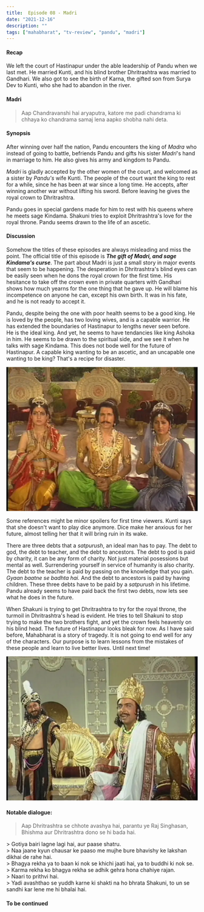```yaml
---
title:  Episode 08 - Madri
date: "2021-12-16"
description: ""
tags: ["mahabharat", "tv-review", "pandu", "madri"]
---
```

#### Recap 
We left the court of Hastinapur under the able leadership of Pandu when we last
met. He married Kunti, and his blind brother Dhritrashtra was married to
Gandhari. We also got to see the birth of Karna, the gifted son from Surya Dev to Kunti, who she had to abandon in the river.

#### Madri

> Aap Chandravanshi hai aryaputra, katore me padi chandrama ki chhaya ko chandrama samaj lena aapko shobha nahi deta.

#### Synopsis

After winning over half the nation, Pandu encounters the king of *Madra* who
instead of going to battle, befriends Pandu and gifts his sister *Madri*'s hand in marriage to him. He also gives his army and kingdom to Pandu. 

*Madri* is gladly accepted by the other women of the court, and welcomed as a
sister by *Pandu's* wife Kunti. The people of the court want the king to rest
for a while, since he has been at war since a long time. He accepts, after
winning another war without lifting his sword. Before leaving he gives the
royal crown to Dhritrashtra.

Pandu goes in special gardens made for him to rest with his queens where he
meets sage Kindama. Shakuni tries to exploit Dhritrashtra's love for the royal throne.
Pandu seems drawn to the life of an ascetic.


#### Discussion

Somehow the titles of these episodes are always misleading and miss the point.
The official title of this episode is ***The gift of Madri, and sage Kindama's
curse***. The part about Madri is just a small story in major events that seem
to be happening. The desperation in Dhritrashtra's blind eyes can be easily
seen when he dons the royal crown for the first time. His hesitance to take off
the crown even in private quarters with Gandhari shows how much yearns for the
one thing that he gave up. He will blame his incompetence on anyone he can,
except his own birth. It was in his fate, and he is not ready to accept it.

Pandu, despite being the one with poor health seems to be a good king. He is
loved by the people, has two loving wives, and is a capable warrior. He has
extended the boundaries of Hastinapur to lengths never seen before. He is the
ideal king. And yet, he seems to have tendancies like king Ashoka in him. He
seems to be drawn to the spiritual side, and we see it when he talks with sage
Kindama. This does not bode well for the future of Hastinapur. A capable king
wanting to be an ascetic, and an uncapable one wanting to be king? That's a recipe
for disaster.

![Kunti, Pandu and Madri](../../assets/mahabharat/ep_8_1.webp)

Some references might be minor spoilers for first time viewers. Kunti says that
she doesn't want to play dice anymore. Dice make her anxious for her future,
almost telling her that it will bring ruin in its wake. 

There are three debts that a *satpurush*, an ideal man has to pay. The debt to
god, the debt to teacher, and the debt to ancestors. The debt to god is paid by
charity, it can be any form of charity. Not just material posessions but mental
as well. Surrendering yourself in service of humanity is also charity. The debt
to the teacher is paid by passing on the knowledge that you gain. *Gyaan baatne
se badhta hai.* And the debt to ancestors is paid by having children. These
three debts have to be paid by a *satpurush* in his lifetime. Pandu already
seems to have paid back the first two debts, now lets see what he does in the
future.

When Shakuni is trying to get Dhritrashtra to try for the royal throne, the
turmoil in Dhritrashtra's head is evident. He tries to tell Shakuni to stop
trying to make the two brothers fight, and yet the crown feels heavenly on his
blind head. The future of Hastinapur looks bleak for now. As I have said
before, Mahabharat is a story of tragedy. It is not going to end well for any
of the characters. Our purpose is to learn lessons from the mistakes of these
people and learn to live better lives. Until next time!

![Shakuni sows the seeds of greed](../../assets/mahabharat/ep_8_2.webp)

#### Notable dialogue:

> Aap Dhritrashtra se chhote avashya hai, parantu ye Raj Singhasan, Bhishma aur Dhritrashtra dono se hi bada hai.
<div></div>
> Gotiya bairi lagne lagi hai, aur paase shatru.
<div></div>
> Naa jaane kyun chausar ke paaso me mujhe bure bhavishy ke lakshan dikhai de rahe hai.
<div></div>
> Bhagya rekha ya to baan ki nok se khichi jaati hai, ya to buddhi ki nok se.
<div></div>
> Karma rekha ko bhagya rekha se adhik gehra hona chahiye rajan.
<div></div>
> Naari to prithvi hai.
<div></div>
> Yadi avashthao se yuddh karne ki shakti na ho bhrata Shakuni, to un se sandhi kar lene me hi bhalai hai.

#### To be continued

